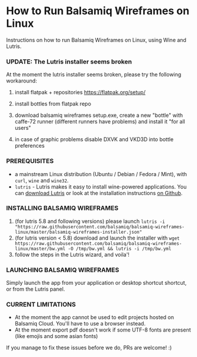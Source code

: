 # How to Run Balsamiq Wireframes on Linux

Instructions on how to run Balsamiq Wireframes on Linux, using Wine and Lutris.

### UPDATE: The Lutris installer seems broken
At the moment the lutris installer seems broken, please try the following workaround:

1. install flatpak + repositories
https://flatpak.org/setup/

2. install bottles from flatpak repo

3. download balsamiq wireframes setup.exe, create a new "bottle" with caffe-72 runner (different runners have problems) and install it "for all users"

4. in case of graphic problems disable DXVK and VKD3D into bottle preferences


### PREREQUISITES

* a mainstream Linux distribution (Ubuntu / Debian / Fedora / Mint), with `curl`, `wine` and `wine32`.
* `lutris` - Lutris makes it easy to install wine-powered applications. You can [download Lutris](https://lutris.net/downloads/) or look at the installation instructions [on Github](https://github.com/lutris/lutris/blob/master/INSTALL.rst).

### INSTALLING BALSAMIQ WIREFRAMES

1. (for lutris 5.8 and following versions) please launch `lutris -i "https://raw.githubusercontent.com/balsamiq/balsamiq-wireframes-linux/master/balsamiq-wireframes-installer.json"`
1. (for lutris version < 5.8) download and launch the installer with `wget https://raw.githubusercontent.com/balsamiq/balsamiq-wireframes-linux/master/bw.yml -O /tmp/bw.yml && lutris -i /tmp/bw.yml` 
1. follow the steps in the Lutris wizard, and voila'!

### LAUNCHING BALSAMIQ WIREFRAMES

Simply launch the app from your application or desktop shortcut shortcut, or from the Lutris panel.

### CURRENT LIMITATIONS

* At the moment the app cannot be used to edit projects hosted on Balsamiq Cloud. You'll have to use a browser instead.
* At the moment export pdf doesn't work if some UTF-8 fonts are present (like emojis and some asian fonts)

If you manage to fix these issues before we do, PRs are welcome! :)
